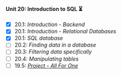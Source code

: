 #### Unit 20: Introduction to SQL :hourglass_flowing_sand:

- [X] 20.1: _Introduction - Backend_
- [X] 20.1: _Introduction - Relational Databases_
- [X] 20.1: _SQL database_
- [ ] 20.2: _Finding data in a database_
- [ ] 20.3: _Filtering data specifically_
- [ ] 20.4: _Manipulating tables_
- [ ] 19.5: [_Project - All For One_]()
